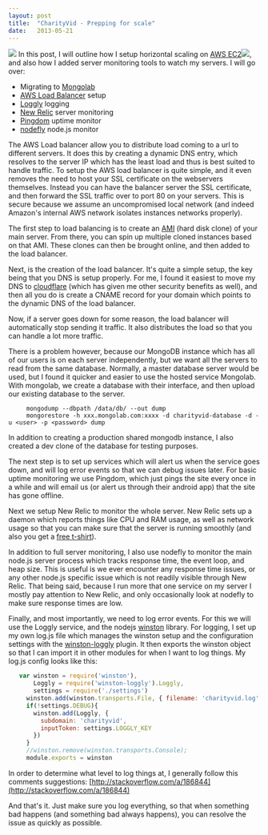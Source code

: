 ```yaml
---
layout: post
title:  "CharityVid - Prepping for scale"
date:   2013-05-21
---
```


[![](http://charityvid.org/img/logo.png)](http://charityvid.org/img/logo.png)
In this post, I will outline how I setup horizontal scaling on [AWS EC2](http://aws.amazon.com/ec2/?_encoding=UTF8&camp=1789&creative=9325&linkCode=ur2&tag=zolmeister-20)![](http://www.assoc-amazon.com/e/ir?t=zolmeister-20&l=ur2&o=1), and also how I added server monitoring tools to watch my servers. I will go over:

*   Migrating to [Mongolab](https://mongolab.com/)
*   [AWS Load Balancer](http://docs.aws.amazon.com/elasticbeanstalk/latest/dg/using-features.managing.elb.html) setup
*   [Loggly](http://loggly.com/) logging
*   [New Relic](http://newrelic.com/) server monitoring
*   [Pingdom](https://www.pingdom.com/) uptime monitor
*   [nodefly](http://nodefly.com/) node.js monitor

The AWS Load balancer allow you to distribute load coming to a url to different servers. It does this by creating a dynamic DNS entry, which resolves to the server IP which has the least load and thus is best suited to handle traffic. To setup the AWS load balancer is quite simple, and it even removes the need to host your SSL certificate on the webservers themselves. Instead you can have the balancer server the SSL certificate, and then forward the SSL traffic over to port 80 on your servers. This is secure because we assume an uncompromised local network (and indeed Amazon's internal AWS network isolates instances networks properly).

The first step to load balancing is to create an [AMI](http://aws.amazon.com/about-aws/whats-new/2013/03/12/announcing-ami-copy-for-amazon-ec2/) (hard disk clone) of your main server. From there, you can spin up multiple cloned instances based on that AMI. These clones can then be brought online, and then added to the load balancer.

Next, is the creation of the load balancer. It's quite a simple setup, the key being that you DNS is setup properly. For me, I found it easiest to move my DNS to [cloudflare](https://www.cloudflare.com/) (which has given me other security benefits as well), and then all you do is create a CNAME record for your domain which points to the dynamic DNS of the load balancer.

Now, if a server goes down for some reason, the load balancer will automatically stop sending it traffic. It also distributes the load so that you can handle a lot more traffic.

There is a problem however, because our MongoDB instance which has all of our users is on each server independently, but we want all the servers to read from the same database. Normally, a master database server would be used, but I found it quicker and easier to use the hosted service Mongolab. With mongolab, we create a database with their interface, and then upload our existing database to the server.
```
     mongodump --dbpath /data/db/ --out dump
     mongorestore -h xxx.mongolab.com:xxxx -d charityvid-database -d -u <user> -p <password> dump
```
In addition to creating a production shared mongodb instance, I also created a dev clone of the database for testing purposes.

The next step is to set up services which will alert us when the service goes down, and will log error events so that we can debug issues later. For basic uptime monitoring we use Pingdom, which just pings the site every once in a while and will email us (or alert us through their android app) that the site has gone offline.

Next we setup New Relic to monitor the whole server. New Relic sets up a daemon which reports things like CPU and RAM usage, as well as network usage so that you can make sure that the server is running smoothly (and also you get a [free t-shirt](http://newrelic.com/nerdlife)).

In addition to full server monitoring, I also use nodefly to monitor the main node.js server process which tracks response time, the event loop, and heap size. This is useful is we ever encounter any response time issues, or any other node.js specific issue which is not readily visible through New Relic. That being said, because I run more that one service on my server I mostly pay attention to New Relic, and only occasionally look at nodefly to make sure response times are low.

Finally, and most importantly, we need to log error events. For this we will use the Loggly service, and the nodejs [winston](https://github.com/flatiron/winston) library. For logging, I set up my own log.js file which manages the winston setup and the configuration settings with the [winston-loggly](https://github.com/indexzero/winston-loggly) plugin. It then exports the winston object so that I can import it in other modules for when I want to log things. My log.js config looks like this:
```js
   var winston = require('winston'),
       Loggly = require('winston-loggly').Loggly,
       settings = require('./settings')
     winston.add(winston.transports.File, { filename: 'charityvid.log' });
     if(!settings.DEBUG){
       winston.add(Loggly, {
         subdomain: 'charityvid',
         inputToken: settings.LOGGLY_KEY
       })
     }
     //winston.remove(winston.transports.Console);
     module.exports = winston
```
In order to determine what level to log things at, I generally follow this comments suggestions:&nbsp;[http://stackoverflow.com/a/186844](http://stackoverflow.com/a/186844)

And that's it. Just make sure you log everything, so that when something bad happens (and something bad always happens), you can resolve the issue as quickly as possible.
